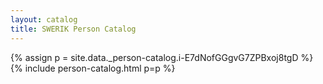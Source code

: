 ```yaml
---
layout: catalog
title: SWERIK Person Catalog
---
```

{% assign p = site.data._person-catalog.i-E7dNofGGgvG7ZPBxoj8tgD %}
{% include person-catalog.html p=p %}

